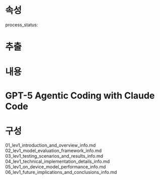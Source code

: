 # 속성
process_status:

# 추출


# 내용
# GPT-5 Agentic Coding with Claude Code

# 구성
01_lev1_introduction_and_overview_info.md
02_lev1_model_evaluation_framework_info.md
03_lev1_testing_scenarios_and_results_info.md
04_lev1_technical_implementation_details_info.md
05_lev1_on_device_model_performance_info.md
06_lev1_future_implications_and_conclusions_info.md